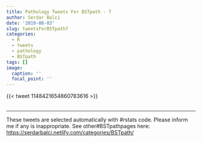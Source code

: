 ```yaml
---
title: Pathology Tweets For BSTpath - 7
author: Serdar Balci
date: '2019-08-03'
slug: tweetsForBSTpath7
categories:
  - R
  - tweets
  - pathology
  - BSTpath
tags: []
image:
  caption: ''
  focal_point: ''
---
```



{{< tweet 1148421654860783616 >}}
<br>
<br>
<hr>


These tweets are selected automatically with #rstats code. Please inform me if any is inappropriate.
See other#BSTpathpages here: https://serdarbalci.netlify.com/categories/BSTpath/
